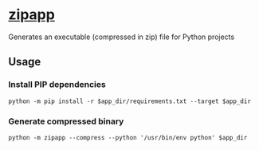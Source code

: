 # [zipapp](https://docs.python.org/3.10/library/zipapp.html)

Generates an executable (compressed in zip) file for Python projects

## Usage

### Install PIP dependencies

``` shell
python -m pip install -r $app_dir/requirements.txt --target $app_dir
```

### Generate compressed binary

``` shell
python -m zipapp --compress --python '/usr/bin/env python' $app_dir
```
